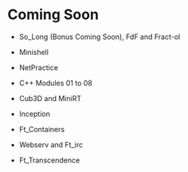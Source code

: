 # Coming Soon

- So_Long (Bonus Coming Soon), FdF and Fract-ol

- Minishell

- NetPractice

- C++ Modules 01 to 08

- Cub3D and MiniRT

- Inception

- Ft_Containers

- Webserv and Ft_irc

- Ft_Transcendence
